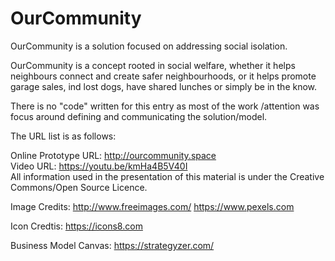 # OurCommunity
OurCommunity is a solution focused on addressing social isolation.

OurCommunity is a concept rooted in social welfare, whether it helps neighbours connect and create safer neighbourhoods, or it helps promote garage sales, ind lost dogs, have shared lunches or simply be in the know.

There is no "code" written for this entry as most of the work /attention was focus around defining and communicating the solution/model.

The URL list is as follows:

Online Prototype URL: http://ourcommunity.space
<br />
Video URL: https://youtu.be/kmHa4B5V40I
<br />
All information used in the presentation of this material is under the Creative Commons/Open Source Licence.

Image Credits:
http://www.freeimages.com/
https://www.pexels.com

Icon Credtis: https://icons8.com

Business Model Canvas:
https://strategyzer.com/

